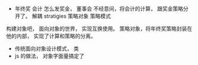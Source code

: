 - 年终奖 会计
怎么发奖金， 董事会
不经意间，将会计的计算， 跟奖金策略分开了。
解耦
stratigies 策略对象
策略模式


构建对象吧， 面向对象的世界， 实现互换使用。
策略对象，将年终奖策略封装在他的内部， 实现了计算和策略的分离。
- 传统面向对象设计模式， 类
- js 的做法， 对象字面量搞定了
